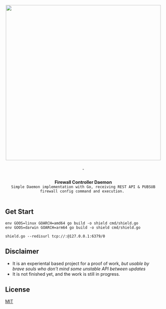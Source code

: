 <p align="center">
  <img width="500" src="https://user-images.githubusercontent.com/58973699/145937515-c8438450-4aa8-4653-88bf-f0a5e91e163d.png">  
</p>

<p align="center">
  <a href="LICENSE.md" target="_blank">
    <img src="https://badgen.net/badge/license/MIT/blue" alt="">
  </a>
  <a href="https://github.com/hnimminh/shield/releases" target="_blank">
    <img src="https://badgen.net/github/tag/hnimminh/shield" alt="">
  </a>
</p>

<p align="center">
  <br>
  <strong>Firewall Controller Daemon</strong>
  <br>
  <code>Simple Daemon implementation with Go, receiving REST API & PUBSUB firewall config command and execution. </code>
  <br><br>
</p>

## Get Start
```
env GOOS=linux GOARCH=amd64 go build -o shield cmd/shield.go
env GOOS=darwin GOARCH=arm64 go build -o shield cmd/shield.go

shield.go --redisurl tcp://:@127.0.0.1:6379/0
```


## Disclaimer
* It is an experiental based project for a proof of work, *but usable by brave souls who don't mind some unstable API between updates*
* It is not finished yet, and the work is still in progress.
## License
[MIT](./LICENSE)



